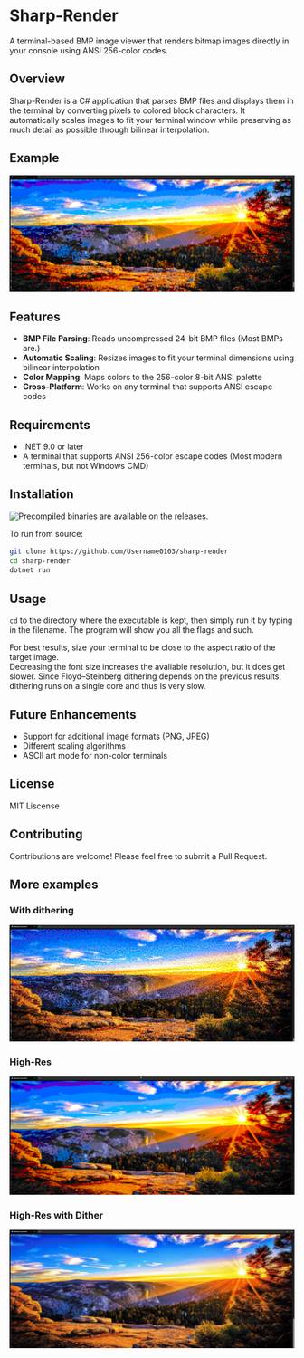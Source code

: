 # Sharp-Render

A terminal-based BMP image viewer that renders bitmap images directly in your console using ANSI 256-color codes.

## Overview

Sharp-Render is a C# application that parses BMP files and displays them in the terminal by converting pixels to colored block characters. It automatically scales images to fit your terminal window while preserving as much detail as possible through bilinear interpolation.

## Example

![](images/example3.png)

## Features

- **BMP File Parsing**: Reads uncompressed 24-bit BMP files (Most BMPs are.)
- **Automatic Scaling**: Resizes images to fit your terminal dimensions using bilinear interpolation
- **Color Mapping**: Maps colors to the 256-color 8-bit ANSI palette
- **Cross-Platform**: Works on any terminal that supports ANSI escape codes

## Requirements

- .NET 9.0 or later
- A terminal that supports ANSI 256-color escape codes (Most modern terminals, but not Windows CMD)

## Installation
  
![Precompiled binaries](https://github.com/Username0103/sharp-render/releases) are available on the releases.
  
To run from source:
```bash
git clone https://github.com/Username0103/sharp-render
cd sharp-render
dotnet run
```

## Usage

`cd` to the directory where the executable is kept, then simply run it by typing in the filename. The program will show you all the flags and such.

For best results, size your terminal to be close to the aspect ratio of the target image.  
Decreasing the font size increases the avaliable resolution, but it does get slower.
Since Floyd–Steinberg dithering depends on the previous results, dithering runs on a single core and thus is very slow.
  
## Future Enhancements

- Support for additional image formats (PNG, JPEG)
- Different scaling algorithms
- ASCII art mode for non-color terminals

## License

MIT Liscense

## Contributing

Contributions are welcome! Please feel free to submit a Pull Request.

## More examples

### With dithering
![](images/example4.png)

### High-Res
![](images/example5.png)

### High-Res with Dither
![](images/example6.png)